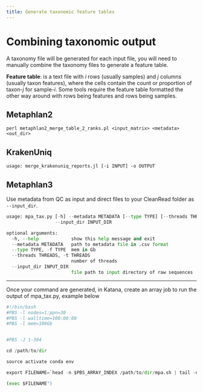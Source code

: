 ```yaml
---
title: Generate taxonomic feature tables
---
```


# Combining taxonomic output

A taxonomy file will be generated for each input file, you will need to manually combine the taxonomy files to generate a feature table. 

**Feature table**: is a text file with $i$ rows (usually samples) and $j$ columns (usually taxon features), where the cells contain the count or proportion of taxon-$j$ for sample-$i$. Some tools require the feature table formatted the other way around with rows being features and rows being samples.

## Metaphlan2

````
perl metaphlan2_merge_table_2_ranks.pl <input_matrix> <metadata> <out_dir>
````

## KrakenUniq

```
usage: merge_krakenuniq_reports.jl [-i INPUT] -o OUTPUT
```

## Metaphlan3 

Use metadata from QC as input and direct files to your CleanRead folder as ` --input_dir`. 

```python
usage: mpa_tax.py [-h] --metadata METADATA [--type TYPE] [--threads THREADS]
                  --input_dir INPUT_DIR

optional arguments:
  -h, --help            show this help message and exit
  --metadata METADATA   path to metadata file in .csv format
  --type TYPE, -f TYPE  mem in Gb
  --threads THREADS, -t THREADS
                        number of threads
  --input_dir INPUT_DIR
                        file path to input directory of raw sequences
```


----

Once your command are generated, in Katana, create an array job to run the output of mpa_tax.py, example below

```python
#!/bin/bash
#PBS -l nodes=1:ppn=30
#PBS -l walltime=100:00:00
#PBS -l mem=100Gb


#PBS -J 1-394

cd /path/to/dir

source activate conda env

export FILENAME=`head -n $PBS_ARRAY_INDEX /path/to/dir/mpa.sh | tail -n 1`

(exec $FILENAME")
```
